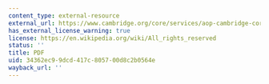 ```yaml
---
content_type: external-resource
external_url: https://www.cambridge.org/core/services/aop-cambridge-core/content/view/ACB0E880B611BA10E304BBB70883401D/9781139052276c5_p142-174_CBO.pdf/bounded_rationality_in_industrial_organization.pdf
has_external_license_warning: true
license: https://en.wikipedia.org/wiki/All_rights_reserved
status: ''
title: PDF
uid: 34362ec9-9dcd-417c-8057-00d8c2b0564e
wayback_url: ''
---
```

